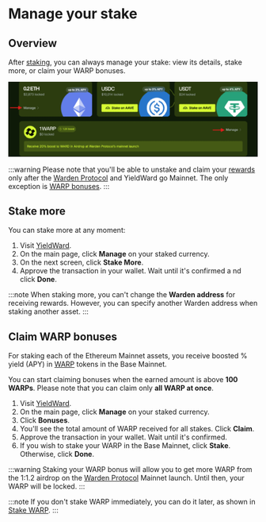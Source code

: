 ﻿---
sidebar_position: 5
---

# Manage your stake

## Overview

After [staking](stake), you can always manage your stake: view its details, stake more, or claim your WARP bonuses.

![Manage your stake in YieldWard](../static/img/manage-your-stake-01.png)

:::warning
Please note that you'll be able to unstake and claim your [rewards](earn-rewards) only after the [Warden Protocol](https://wardenprotocol.org) and YieldWard go Mainnet. The only exception is [WARP bonuses](#claim-warp-bonuses).
:::

## Stake more

You can stake more at any moment:

1. Visit [YieldWard](https://yieldward.com).
2. On the main page, click **Manage** on your staked currency.
3. On the next screen, click **Stake More**.
4. Approve the transaction in your wallet. Wait until it's confirmed a nd click **Done**.

:::note 
When staking more, you can't change the **Warden address** for receiving rewards. However, you can specify another Warden address when staking another asset.
:::

## Claim WARP bonuses

For staking each of the Ethereum Mainnet assets, you receive boosted % yield (APY) in [WARP](https://docs.wardenprotocol.org/tokens/warp-token/warp) tokens in the Base Mainnet.

You can start claiming bonuses when the earned amount is above **100 WARPs**. Please note that you can claim only **all WARP at once**.

1. Visit [YieldWard](https://yieldward.com).
2. On the main page, click **Manage** on your staked currency.
3. Click **Bonuses**.
4. You'll see the total amount of WARP received for all stakes. Click **Claim**.
5. Approve the transaction in your wallet. Wait until it's confirmed.
6. If you wish to stake your WARP in the Base Mainnet, click **Stake**. Otherwise, click **Done**.

:::warning
Staking your WARP bonus will allow you to get more WARP from the 1:1.2 airdrop on the [Warden Protocol](https://wardenprotocol.org) Mainnet launch. Until then, your WARP will be locked.
:::

:::note
If you don't stake WARP immediately, you can do it later, as shown in [Stake WARP](stake#stake-warp).
:::
